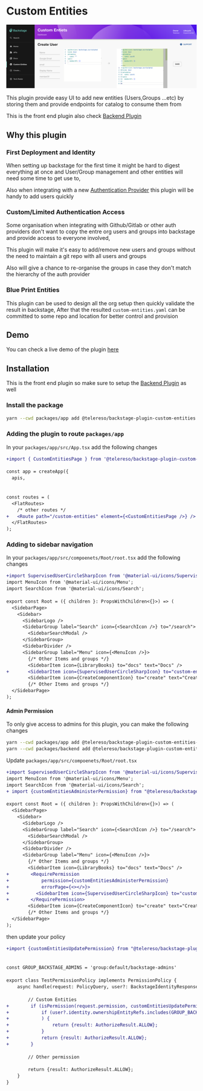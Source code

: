 # Custom Entities

![Plugin Demo](../../docs/images/frontend-demo.png)

This plugin provide easy UI to add new entities (Users,Groups ...etc) by storing them and provide endpoints for catalog to consume them from

This is the front end plugin also check [Backend Plugin](../custom-entities-backend/README.md)

## Why this plugin

### First Deployment and Identity 
When setting up backstage for the first time it might be hard to digest everything at once and User/Group management and
other entities will need some time to get use to,  

Also when integrating with a new [Authentication Provider](https://backstage.io/docs/auth/) this plugin will be handy to add users quickly

### Custom/Limited Authentication Access

Some organisation when integrating with Github/Gitlab or other auth providers don't want to copy the entre org users and groups into backstage 
and provide access to everyone involved, 

This plugin will make it's easy to add/remove new users and groups without the need to maintain a git repo with all users and groups

Also will give a chance to re-organise the groups in case they don't match the hierarchy of the auth provider
 
### Blue Print Entities 
This plugin can be used to design all the org setup then quickly validate the result in backstage,
After that the resulted `custom-entities.yaml` can be committed to some repo and location for better control and provision 

## Demo
You can check a live demo of the plugin [here](https://backstage-plugins-demo-q3zy3mrtmq-uc.a.run.app/custom-entities)


## Installation

This is the front end plugin so make sure to setup the [Backend Plugin](../custom-entities-backend/README.md) as well

### Install the package

```bash
yarn --cwd packages/app add @telereso/backstage-plugin-custom-entities
```

### Adding the plugin to route `packages/app`

In your `packages/app/src/App.tsx` add the following changes

```diff
+import { CustomEntitiesPage } from '@telereso/backstage-plugin-custom-entities';

const app = createApp({
  apis,
  

const routes = (
  <FlatRoutes>
    /* other routes */
+   <Route path="/custom-entities" element={<CustomEntitiesPage />} />
  </FlatRoutes>
);

```

### Adding to sidebar navigation

In your `packages/app/src/compoenets/Root/root.tsx` add the following changes

```diff
+import SupervisedUserCircleSharpIcon from '@material-ui/icons/SupervisedUserCircleSharp';
import MenuIcon from '@material-ui/icons/Menu';
import SearchIcon from '@material-ui/icons/Search';

export const Root = ({ children }: PropsWithChildren<{}>) => (
  <SidebarPage>
    <Sidebar>
      <SidebarLogo />
      <SidebarGroup label="Search" icon={<SearchIcon />} to="/search">
        <SidebarSearchModal />
      </SidebarGroup>
      <SidebarDivider />
      <SidebarGroup label="Menu" icon={<MenuIcon />}>
        {/* Other Items and groups */}
        <SidebarItem icon={LibraryBooks} to="docs" text="Docs" />
+       <SidebarItem icon={SupervisedUserCircleSharpIcon} to="custom-entities" text="Custom Entities" />
        <SidebarItem icon={CreateComponentIcon} to="create" text="Create..." />
        {/* Other Items and groups */}
  </SidebarPage>
);

```


#### Admin Permission 

To only give access to admins for this plugin, you can make the following changes 

```bash
yarn --cwd packages/app add @telereso/backstage-plugin-custom-entities-common
yarn --cwd packages/backend add @telereso/backstage-plugin-custom-entities-common
```

Update `packages/app/src/compoenets/Root/root.tsx`

```diff
+import SupervisedUserCircleSharpIcon from '@material-ui/icons/SupervisedUserCircleSharp';
import MenuIcon from '@material-ui/icons/Menu';
import SearchIcon from '@material-ui/icons/Search';
+ import {customEntitiesAdministerPermission} from "@telereso/backstage-plugin-custom-entities-common";

export const Root = ({ children }: PropsWithChildren<{}>) => (
  <SidebarPage>
    <Sidebar>
      <SidebarLogo />
      <SidebarGroup label="Search" icon={<SearchIcon />} to="/search">
        <SidebarSearchModal />
      </SidebarGroup>
      <SidebarDivider />
      <SidebarGroup label="Menu" icon={<MenuIcon />}>
        {/* Other Items and groups */}
        <SidebarItem icon={LibraryBooks} to="docs" text="Docs" />
+        <RequirePermission
+            permission={customEntitiesAdministerPermission}
+            errorPage={<></>}>
+          <SidebarItem icon={SupervisedUserCircleSharpIcon} to="custom-entities" text="Custom Entities" />
+        </RequirePermission>
        <SidebarItem icon={CreateComponentIcon} to="create" text="Create..." />
        {/* Other Items and groups */}
  </SidebarPage>
);

```

then update your policy 


```diff
+import {customEntitiesUpdatePermission} from "@telereso/backstage-plugin-custom-entities-common"


const GROUP_BACKSTAGE_ADMINS = 'group:default/backstage-admins'

export class TestPermissionPolicy implements PermissionPolicy {
    async handle(request: PolicyQuery, user?: BackstageIdentityResponse,): Promise<PolicyDecision> {

        // Custom Entities
+        if (isPermission(request.permission, customEntitiesUpdatePermission)) {
+            if (user?.identity.ownershipEntityRefs.includes(GROUP_BACKSTAGE_ADMINS,)
+            ) {
+                return {result: AuthorizeResult.ALLOW};
+            }
+            return {result: AuthorizeResult.ALLOW};
+        }
        
        // Other permission

        return {result: AuthorizeResult.ALLOW};
    }
}
```
